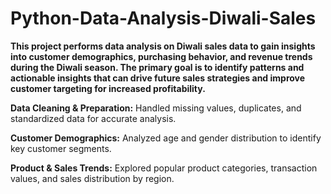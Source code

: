 # Python-Data-Analysis-Diwali-Sales
**This project performs data analysis on Diwali sales data to gain insights into customer demographics, purchasing behavior, and revenue trends during the Diwali season. The primary goal is to identify patterns and actionable insights that can drive future sales strategies and improve customer targeting for increased profitability.**

**Data Cleaning & Preparation:** Handled missing values, duplicates, and standardized data for accurate analysis.

**Customer Demographics:** Analyzed age and gender distribution to identify key customer segments.

**Product & Sales Trends:** Explored popular product categories, transaction values, and sales distribution by region.

